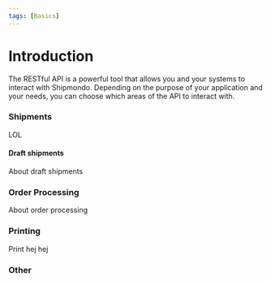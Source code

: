 ```yaml
---
tags: [Basics]
---
```


# Introduction

The RESTful API is a powerful tool that allows you and your systems to interact with Shipmondo.
Depending on the purpose of your application and your needs, you can choose which areas of the API to interact with.

### Shipments

LOL 
#### Draft shipments

About draft shipments

### Order Processing

About order processing

### Printing

Print hej hej

### Other
